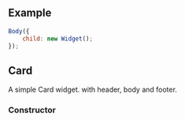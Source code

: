 ## Example

```javascript
Body({
	child: new Widget();
});
```

## Card
A simple Card widget. with header, body and footer.

### Constructor

```javascript

```